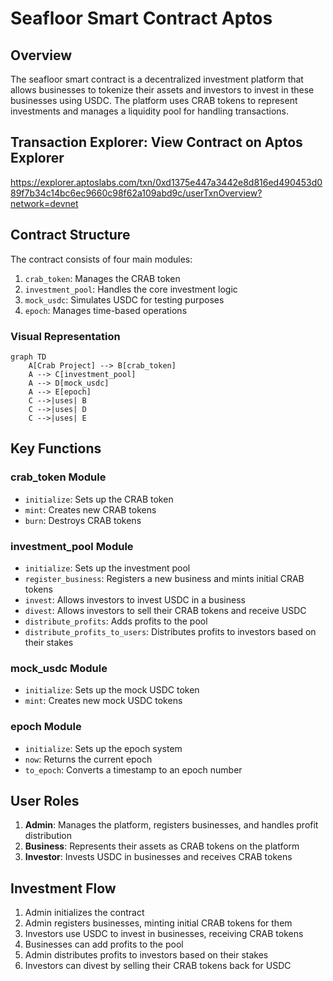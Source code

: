 # Seafloor Smart Contract Aptos

## Overview

The seafloor smart contract is a decentralized investment platform that allows businesses to tokenize their assets and investors to invest in these businesses using USDC. The platform uses CRAB tokens to represent investments and manages a liquidity pool for handling transactions.

## Transaction Explorer: View Contract on Aptos Explorer
https://explorer.aptoslabs.com/txn/0xd1375e447a3442e8d816ed490453d089f7b34c14bc6ec9660c98f62a109abd9c/userTxnOverview?network=devnet

## Contract Structure

The contract consists of four main modules:

1. `crab_token`: Manages the CRAB token
2. `investment_pool`: Handles the core investment logic
3. `mock_usdc`: Simulates USDC for testing purposes
4. `epoch`: Manages time-based operations

### Visual Representation

```mermaid
graph TD
    A[Crab Project] --> B[crab_token]
    A --> C[investment_pool]
    A --> D[mock_usdc]
    A --> E[epoch]
    C -->|uses| B
    C -->|uses| D
    C -->|uses| E
```

## Key Functions

### crab_token Module

- `initialize`: Sets up the CRAB token
- `mint`: Creates new CRAB tokens
- `burn`: Destroys CRAB tokens

### investment_pool Module

- `initialize`: Sets up the investment pool
- `register_business`: Registers a new business and mints initial CRAB tokens
- `invest`: Allows investors to invest USDC in a business
- `divest`: Allows investors to sell their CRAB tokens and receive USDC
- `distribute_profits`: Adds profits to the pool
- `distribute_profits_to_users`: Distributes profits to investors based on their stakes

### mock_usdc Module

- `initialize`: Sets up the mock USDC token
- `mint`: Creates new mock USDC tokens

### epoch Module

- `initialize`: Sets up the epoch system
- `now`: Returns the current epoch
- `to_epoch`: Converts a timestamp to an epoch number

## User Roles

1. **Admin**: Manages the platform, registers businesses, and handles profit distribution
2. **Business**: Represents their assets as CRAB tokens on the platform
3. **Investor**: Invests USDC in businesses and receives CRAB tokens

## Investment Flow

1. Admin initializes the contract
2. Admin registers businesses, minting initial CRAB tokens for them
3. Investors use USDC to invest in businesses, receiving CRAB tokens
4. Businesses can add profits to the pool
5. Admin distributes profits to investors based on their stakes
6. Investors can divest by selling their CRAB tokens back for USDC